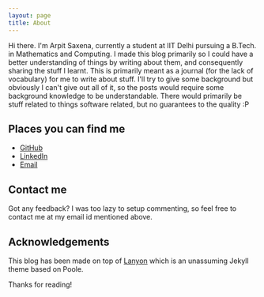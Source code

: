 ```yaml
---
layout: page
title: About
---
```


Hi there. I'm Arpit Saxena, currently a student at IIT Delhi pursuing a B.Tech. in Mathematics and Computing.
I made this blog primarily so I could have a better understanding of things by writing about them, and consequently sharing the stuff I learnt.
This is primarily meant as a journal (for the lack of vocabulary) for me to write about stuff. I'll try to give some background but obviously
I can't give out all of it, so the posts would require some background knowledge to be understandable.
There would primarily be stuff related to things software related, but no guarantees to the quality :P

## Places you can find me

* [GitHub](https://www.github.com/arpit-saxena/)
* [LinkedIn](https://www.linkedin.com/in/saxena-arpit/)
* [Email](mailto:arpit.saxena2000@yahoo.in)

## Contact me

Got any feedback? I was too lazy to setup commenting, so feel free to contact me at my email id mentioned above.

## Acknowledgements

This blog has been made on top of [Lanyon](https://github.com/poole/lanyon) which is an unassuming Jekyll theme based on Poole.

Thanks for reading!
